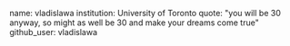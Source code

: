 
name: vladislawa 
institution: University of Toronto 
quote: "you will be 30 anyway, so might as well be 30 and make your dreams come true"
github_user: vladislawa
